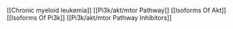 [[Chronic myeloid leukemia]]
[[Pi3k/akt/mtor Pathway]]
[[Isoforms Of Akt]]
[[Isoforms Of Pi3k]]
[[Pi3k/akt/mtor Pathway Inhibitors]]
